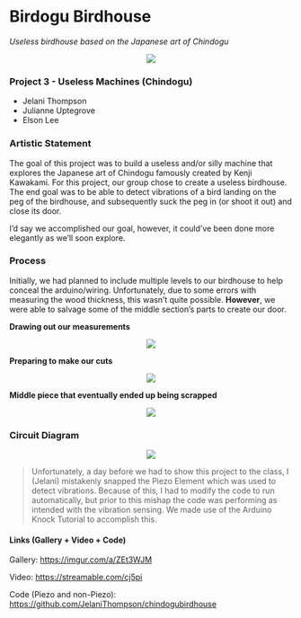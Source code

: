 # Birdogu Birdhouse

*Useless birdhouse based on the Japanese art of Chindogu*

<p align="center">
  <img src="https://i.imgur.com/jBa3Fpc.png"/>
</p>

### Project 3 - Useless Machines (Chindogu)
- Jelani Thompson
- Julianne Uptegrove 
- Elson Lee

### Artistic Statement
The goal of this project was to build a useless and/or silly machine that explores the Japanese art of Chindogu famously created by Kenji Kawakami. For this project, our group chose to create a useless birdhouse. The end goal was to be able to detect vibrations of a bird landing on the peg of the birdhouse, and subsequently suck the peg in (or shoot it out) and close its door. 

I’d say we accomplished our goal, however, it could’ve been done more elegantly as we’ll soon explore.

### Process
Initially, we had planned to include multiple levels to our birdhouse to help conceal the arduino/wiring. Unfortunately, due to some errors with measuring the wood thickness, this wasn’t quite possible. **However**, we were able to salvage some of the middle section’s parts to create our door.

**Drawing out our measurements**

<p align="center">
  <img src="https://i.imgur.com/GdBlFEA.png"/>
</p>

**Preparing to make our cuts**

<p align="center">
  <img src="https://i.imgur.com/Q4qRL9G.png"/>
</p>

**Middle piece that eventually ended up being scrapped**

<p align="center">
  <img src="https://i.imgur.com/32hzcnO.png"/>
</p>

### Circuit Diagram

<p align="center">
  <img src="https://i.imgur.com/Fcu6QM1.png"/>
</p>

> Unfortunately, a day before we had to show this project to the class, I (Jelani) mistakenly snapped the Piezo Element which was used to detect vibrations. Because of this, I had to modify the code to run automatically, but prior to this mishap the code was performing as intended with the vibration sensing. We made use of the Arduino Knock Tutorial to accomplish this.

#### Links (Gallery + Video + Code)

Gallery: https://imgur.com/a/ZEt3WJM

Video: https://streamable.com/cj5pi

Code (Piezo and non-Piezo): https://github.com/JelaniThompson/chindogubirdhouse
